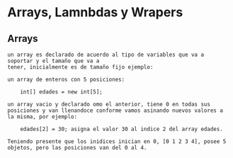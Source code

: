 # Arrays, Lamnbdas y Wrapers

## Arrays

    un array es declarado de acuerdo al tipo de variables que va a soportar y el tamaño que va a
    tener, inicialmente es de tamaño fijo ejemplo:

    un array de enteros con 5 posiciones:

        int[] edades = new int[5];

    un array vacio y declarado omo el anterior, tiene 0 en todas sus posiciones y van llenandoce conforme vamos asinando nuevos valores a la misma, por ejemplo:

        edades[2] = 30; asigna el valor 30 al indice 2 del array edades.
    
    Teniendo presente que los inidices inician en 0, [0 1 2 3 4], posee 5 objetos, pero las posiciones van del 0 al 4.
